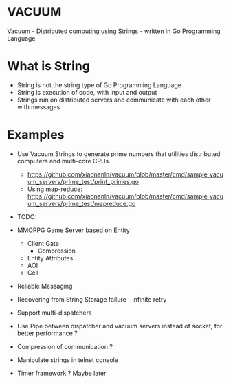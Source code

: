 # VACUUM
Vacuum - Distributed computing using Strings - written in Go Programming Language

# What is String
* String is not the string type of Go Programming Language
* String is execution of code, with input and output
* Strings run on distributed servers and communicate with each other with messages

# Examples
* Use Vacuum Strings to generate prime numbers that utilities distributed computers and multi-core CPUs.
  * https://github.com/xiaonanln/vacuum/blob/master/cmd/sample_vacuum_servers/prime_test/print_primes.go
  * Using map-reduce: https://github.com/xiaonanln/vacuum/blob/master/cmd/sample_vacuum_servers/prime_test/mapreduce.go

* TODO:
* MMORPG Game Server based on Entity
    * Client Gate
        * Compression
    * Entity Attributes
    * AOI
    * Cell 
    
* Reliable Messaging
* Recovering from String Storage failure - infinite retry
* Support multi-dispatchers
* Use Pipe between dispatcher and vacuum servers instead of socket, for better performance ?
* Compression of communication ?
* Manipulate strings in telnet console
* Timer framework ? Maybe later
